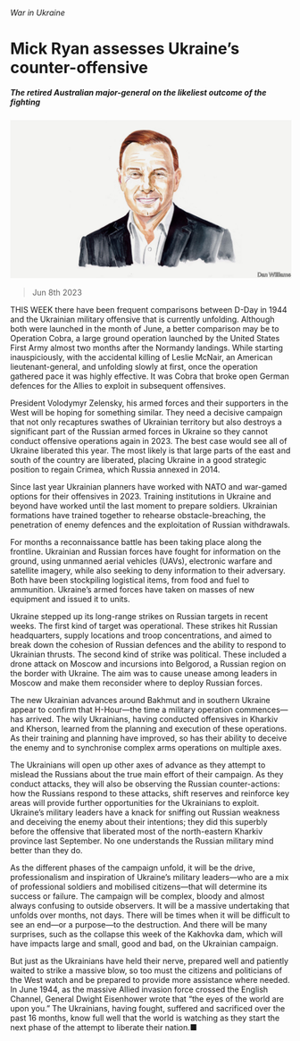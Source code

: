###### War in Ukraine

# Mick Ryan assesses Ukraine’s counter-offensive 

##### The retired Australian major-general on the likeliest outcome of the fighting 

![image](images/20221022_BID003.jpg) 

> Jun 8th 2023 

THIS WEEK there have been frequent comparisons between D-Day in 1944 and the Ukrainian military offensive that is currently unfolding. Although both were launched in the month of June, a better comparison may be to Operation Cobra, a large ground operation launched by the United States First Army almost two months after the Normandy landings. While starting inauspiciously, with the accidental killing of Leslie McNair, an American lieutenant-general, and unfolding slowly at first, once the operation gathered pace it was highly effective. It was Cobra that broke open German defences for the Allies to exploit in subsequent offensives.

President Volodymyr Zelensky, his armed forces and their supporters in the West will be hoping for something similar. They need a decisive campaign that not only recaptures swathes of Ukrainian territory but also destroys a significant part of the Russian armed forces in Ukraine so they cannot conduct offensive operations again in 2023. The best case would see all of Ukraine liberated this year. The most likely is that large parts of the east and south of the country are liberated, placing Ukraine in a good strategic position to regain Crimea, which Russia annexed in 2014.

Since last year Ukrainian planners have worked with NATO and war-gamed options for their offensives in 2023. Training institutions in Ukraine and beyond have worked until the last moment to prepare soldiers. Ukrainian formations have trained together to rehearse obstacle-breaching, the penetration of enemy defences and the exploitation of Russian withdrawals.

For months a reconnaissance battle has been taking place along the frontline. Ukrainian and Russian forces have fought for information on the ground, using unmanned aerial vehicles (UAVs), electronic warfare and satellite imagery, while also seeking to deny information to their adversary. Both have been stockpiling logistical items, from food and fuel to ammunition. Ukraine’s armed forces have taken on masses of new equipment and issued it to units.

Ukraine stepped up its long-range strikes on Russian targets in recent weeks. The first kind of target was operational. These strikes hit Russian headquarters, supply locations and troop concentrations, and aimed to break down the cohesion of Russian defences and the ability to respond to Ukrainian thrusts. The second kind of strike was political. These included a drone attack on Moscow and incursions into Belgorod, a Russian region on the border with Ukraine. The aim was to cause unease among leaders in Moscow and make them reconsider where to deploy Russian forces.

The new Ukrainian advances around Bakhmut and in southern Ukraine appear to confirm that H-Hour—the time a military operation commences—has arrived. The wily Ukrainians, having conducted offensives in Kharkiv and Kherson, learned from the planning and execution of these operations. As their training and planning have improved, so has their ability to deceive the enemy and to synchronise complex arms operations on multiple axes.

The Ukrainians will open up other axes of advance as they attempt to mislead the Russians about the true main effort of their campaign. As they conduct attacks, they will also be observing the Russian counter-actions: how the Russians respond to these attacks, shift reserves and reinforce key areas will provide further opportunities for the Ukrainians to exploit. Ukraine’s military leaders have a knack for sniffing out Russian weakness and deceiving the enemy about their intentions; they did this superbly before the offensive that liberated most of the north-eastern Kharkiv province last September. No one understands the Russian military mind better than they do.

As the different phases of the campaign unfold, it will be the drive, professionalism and inspiration of Ukraine’s military leaders—who are a mix of professional soldiers and mobilised citizens—that will determine its success or failure. The campaign will be complex, bloody and almost always confusing to outside observers. It will be a massive undertaking that unfolds over months, not days. There will be times when it will be difficult to see an end—or a purpose—to the destruction. And there will be many surprises, such as the collapse this week of the Kakhovka dam, which will have impacts large and small, good and bad, on the Ukrainian campaign.

But just as the Ukrainians have held their nerve, prepared well and patiently waited to strike a massive blow, so too must the citizens and politicians of the West watch and be prepared to provide more assistance where needed. In June 1944, as the massive Allied invasion force crossed the English Channel, General Dwight Eisenhower wrote that “the eyes of the world are upon you.” The Ukrainians, having fought, suffered and sacrificed over the past 16 months, know full well that the world is watching as they start the next phase of the attempt to liberate their nation.■


